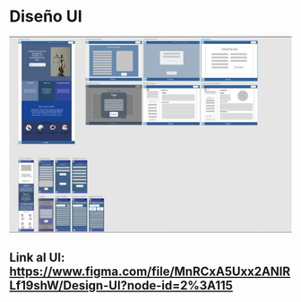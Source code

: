 # Diseño UI

![uiDesing](./images/UI.jpeg)

## Link al UI: https://www.figma.com/file/MnRCxA5Uxx2ANlRLf19shW/Design-UI?node-id=2%3A115
